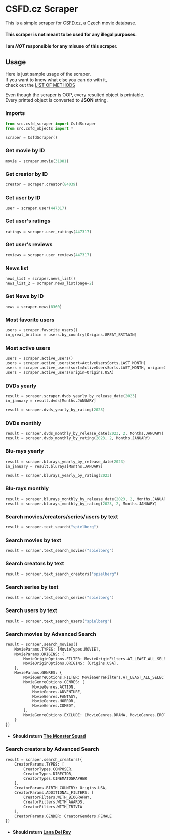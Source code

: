 # CSFD.cz Scraper

This is a simple scraper for [CSFD.cz](https://www.csfd.cz/), a Czech movie database.

#### This scraper is not meant to be used for any illegal purposes.
#### I am *NOT* responsible for any misuse of this scraper.

## Usage
Here is just sample usage of the scraper.\
If you want to know what else you can do with it,\
check out the [LIST OF METHODS](USAGE.md)

Even though the scraper is OOP, every resulted object is printable.\
Every printed object is converted to **JSON** string.

### Imports
```python
from src.csfd_scraper import CsfdScraper
from src.csfd_objects import *

scraper = CsfdScraper()
```

### Get movie by ID
```python
movie = scraper.movie(31881)
```

### Get creator by ID
```python
creator = scraper.creator(84039)
```

### Get user by ID
```python
user = scraper.user(447317)
```

### Get user's ratings
```python
ratings = scraper.user_ratings(447317)
```

### Get user's reviews
```python
reviews = scraper.user_reviews(447317)
```

### News list
```python
news_list = scraper.news_list()
news_list_2 = scraper.news_list(page=2)
```

### Get News by ID
```python
news = scraper.news(8360)
```

### Most favorite users
```python
users = scraper.favorite_users()
in_great_britain = users.by_country[Origins.GREAT_BRITAIN]
```

### Most active users
```python
users = scraper.active_users()
users = scraper.active_users(sort=ActiveUsersSorts.LAST_MONTH)
users = scraper.active_users(sort=ActiveUsersSorts.LAST_MONTH, origin=Origins.USA)
users = scraper.active_users(origin=Origins.USA)
```

### DVDs yearly
```python
result = scraper.scraper.dvds_yearly_by_release_date(2023)
in_january = result.dvds[Months.JANUARY]

result = scraper.dvds_yearly_by_rating(2023)
```

### DVDs monthly
```python
result = scraper.dvds_monthly_by_release_date(2023, 2, Months.JANUARY)
result = scraper.dvds_monthly_by_rating(2023, 2, Months.JANUARY)
```

### Blu-rays yearly
```python
result = scraper.blurays_yearly_by_release_date(2023)
in_january = result.blurays[Months.JANUARY]

result = scraper.blurays_yearly_by_rating(2023)
```

### Blu-rays monthly
```python
result = scraper.blurays_monthly_by_release_date(2023, 2, Months.JANUARY)
result = scraper.blurays_monthly_by_rating(2023, 2, Months.JANUARY)
```

### Search movies/creators/series/users by text
```python
result = scraper.text_search("spielberg")
```

### Search movies by text
```python
result = scraper.text_search_movies("spielberg")
```

### Search creators by text
```python
result = scraper.text_search_creators("spielberg")
```

### Search series by text
```python
result = scraper.text_search_series("spielberg")
```

### Search users by text
```python
result = scraper.text_search_users("spielberg")
```

### Search movies by Advanced Search
```python
result = scraper.search_movies({
    MovieParams.TYPES: [MovieTypes.MOVIE],
    MovieParams.ORIGINS: {
        MovieOriginOptions.FILTER: MovieOriginFilters.AT_LEAST_ALL_SELECTED,
        MovieOriginOptions.ORIGINS: [Origins.USA],
    },
    MovieParams.GENRES: {
        MovieGenreOptions.FILTER: MovieGenreFilters.AT_LEAST_ALL_SELECTED,
        MovieGenreOptions.GENRES: [
            MovieGenres.ACTION,
            MovieGenres.ADVENTURE,
            MovieGenres.FANTASY,
            MovieGenres.HORROR,
            MovieGenres.COMEDY,
        ],
        MovieGenreOptions.EXCLUDE: [MovieGenres.DRAMA, MovieGenres.EROTIC]
    }
})
```
- #### Should return [The Monster Squad](https://www.csfd.cz/film/31881-zahrobni-komando/prehled/)

### Search creators by Advanced Search
```python
result = scraper.search_creators({
    CreatorParams.TYPES: [
        CreatorTypes.COMPOSER,
        CreatorTypes.DIRECTOR,
        CreatorTypes.CINEMATOGRAPHER
    ],
    CreatorParams.BIRTH_COUNTRY: Origins.USA,
    CreatorParams.ADDITIONAL_FILTERS: [
        CreatorFilters.WITH_BIOGRAPHY,
        CreatorFilters.WITH_AWARDS,
        CreatorFilters.WITH_TRIVIA
    ],
    CreatorParams.GENDER: CreatorGenders.FEMALE
})
```
- #### Should return [Lana Del Rey](https://www.csfd.cz/tvurce/84039-lana-del-rey/prehled/)